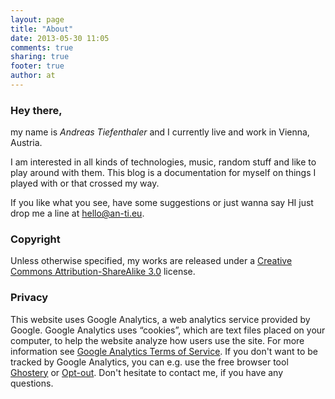 ```yaml
---
layout: page
title: "About"
date: 2013-05-30 11:05
comments: true
sharing: true
footer: true
author: at
---
```



### Hey there,

my name is *Andreas Tiefenthaler* and I currently live and work in Vienna, Austria.

I am interested in all kinds of technologies, music, random stuff and like to play around with them. This blog is a documentation for myself on things I played with or that crossed my way.

If you like what you see, have some suggestions or just wanna say HI just drop me a line at <a href="mailto:hello@an-ti.eu">hello@an-ti.eu</a>.


### Copyright
Unless otherwise specified, my works are released under a [Creative Commons Attribution-ShareAlike 3.0][1] license.

### Privacy

This website uses Google Analytics, a web analytics service provided by Google. Google Analytics uses “cookies”, which are text files placed on your computer, to help the website analyze how users use the site. For more information see [Google Analytics Terms of Service][2].
If you don't want to be tracked by Google Analytics, you can e.g. use the free browser tool [Ghostery][3] or [Opt-out][4]. Don't hesitate to contact me, if you have any questions.

[1]: https://creativecommons.org/licenses/by-sa/3.0/
[2]: http://www.google.com/intl/en_uk/analytics/tos.html
[3]: http://www.ghostery.com/
[4]: https://tools.google.com/dlpage/gaoptout?hl=en-GB

